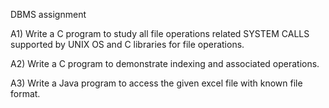  DBMS assignment

A1)  Write a C program to study all file operations related SYSTEM CALLS supported by UNIX OS and C libraries for file operations.

A2)  Write a C program to demonstrate indexing and associated operations.

A3)  Write a Java program to access the given excel file with known file format.
